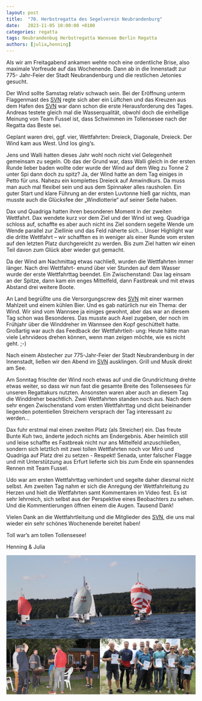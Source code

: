 ```yaml
---
layout: post
title:  "70. Herbstregatta des Segelverein Neubrandenburg"
date:   2023-11-05 10:00:00 +0100
categories: regatta
tags: Neubrandenbug Herbstregatta Wannsee Berlin Regatta
authors: [julia,henning]
---
```

Als wir am Freitagabend ankamen wehte noch eine  ordentliche Brise, also maximale Vorfreude auf das  Wochenende. Dann ab in die Innenstadt zur 775- Jahr-Feier der Stadt Neubrandenburg und die restlichen Jetonies gesucht.

Der Wind sollte Samstag relativ schwach sein. Bei  der Eröffnung unterm Flaggenmast des [SVN][SVN] regte  sich aber ein Lüftchen und das Kreuzen aus dem  Hafen des [SVN][SVN] war dann schon die erste Herausforderung des Tages. Andreas testete gleich mal die Wasserqualität, obwohl doch die einhellige  Meinung von Team Fussel ist, dass Schwimmen im Tollensesee nach der Regatta das Beste sei.  

Geplant waren drei, ggf. vier, Wettfahrten: Dreieck, Diagonale, Dreieck. Der Wind kam aus West. Und los ging‘s. 

Jens und Walli hatten dieses Jahr wohl noch nicht viel Gelegenheit gemeinsam zu segeln. Ob das der Grund war, dass Walli gleich in der ersten Runde lieber baden wollte oder wurde der Wind auf dem Weg zu Tonne 2 unter Spi dann doch zu spitz? Ja, der Wind hatte an dem Tag einiges in Petto für uns. Nahezu ein komplettes Dreieck auf Amwindkurs. Da  muss man auch mal flexibel sein und aus dem  Spinnaker alles rausholen. Ein guter Start und klare  Führung an der ersten Luvtonne hieß gar nichts, man musste auch die Glücksfee der „Windlotterie“  auf seiner Seite haben.  

Dax und Quadriga hatten ihren besonderen Moment in der zweiten Wettfahrt. Dax wendete kurz vor dem Ziel und der Wind ist weg. Quadriga schloss auf, schaffte es aber auch nicht ins Ziel sondern segelte  Wende um Wende parallel zur Ziellinie und das Feld  näherte sich... Unser Highlight war die dritte Wettfahrt – wir schafften es in weniger als einer Runde vom ersten auf den letzten Platz durchgereicht zu  werden. Bis zum Ziel hatten wir einen Teil davon  zum Glück aber wieder gut gemacht.  

Da der Wind am Nachmittag etwas nachließ, wurden  die Wettfahrten immer länger. Nach drei Wettfahrt- enund über vier Stunden auf dem Wasser wurde der  erste Wettfahrttag beendet. Ein Zwischenstand: Dax lag einsam an der Spitze, dann kam ein enges Mittelfeld, dann Fastbreak und mit etwas Abstand drei weitere Boote.  

An Land begrüßte uns die Versorgungscrew des [SVN][SVN] mit einer warmen Mahlzeit und einem kühlen Bier. Und es gab natürlich nur ein Thema: der Wind. Wir  sind vom Wannsee ja einiges gewohnt, aber das war  an diesem Tag schon was Besonderes. Das musste  auch Axel zugeben, der noch im Frühjahr über die  Winddreher im Wannsee den Kopf geschüttelt hatte.  Großartig war auch das Feedback der Wettfahrtleit- ung: Heute hätte man viele Lehrvideos drehen  können, wenn man zeigen möchte, wie es nicht  geht. ;-)  

Nach einem Abstecher zur 775-Jahr-Feier der Stadt  Neubrandenburg in der Innenstadt, ließen wir den Abend im [SVN][SVN] ausklingen. Grill und Musik direkt am See.  

Am Sonntag frischte der Wind noch etwas auf und die Grundrichtung drehte etwas weiter, so dass wir  nun fast die gesamte Breite des Tollensesees für  unseren Regattakurs nutzten. Ansonsten waren aber auch an diesem Tag die Winddreher beachtlich.  Zwei Wettfahrten standen noch aus. Nach dem sehr  engen Zwischenstand vom ersten Wettfahrttag und  dicht beieinander liegenden potentiellen Streichern  versprach der Tag interessant zu werden...  

Dax fuhr erstmal mal einen zweiten Platz (als  Streicher) ein. Das freute Bunte Kuh two, änderte jedoch nichts am Endergebnis. Aber heimlich still und leise schaffte es Fastbreak nicht nur ans Mittelfeld anzuschließen, sondern sich letztlich mit zwei tollen Wettfahrten noch vor Miró und Quadriga auf Platz drei zu setzen - Respekt! Senada, unter falscher Flagge und mit Unterstützung aus Erfurt lieferte sich bis zum Ende ein spannendes Rennen  mit Team Fussel.  

Udo war am ersten Wettfahrttag verhindert und segelte daher diesmal nicht selbst. Am zweiten Tag nahm er sich die Anregung der Wettfahrleitung zu Herzen und hielt die Wettfahrten samt Kommentaren im Video fest. Es ist sehr lehrreich, sich selbst aus der Perspektive eines Beobachters  zu sehen. Und die Kommentierungen öffnen einem  die Augen. Tausend Dank!  

Vielen Dank an die Wettfahrtleitung und die Mitglieder des [SVN][SVN], die uns mal wieder ein sehr schönes Wochenende bereitet haben!  

Toll war’s am tollen Tollensesee!  

Henning & Julia  

![Desktop View](/assets/img/2023/SVNHerbst.jpg)

[SVN]: https://www.svnb.de "Segelverein Neubrandenburg e.V."

